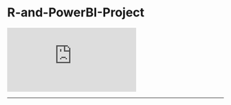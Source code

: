 # R-and-PowerBI-Project

![alt text](https://github.com/olufemiode554/R-and-PowerBI-Project/blob/e5610086efa8d6bc8ace44a49a917659d27ec935/README.md)

-------------------------------------------------------------------------
